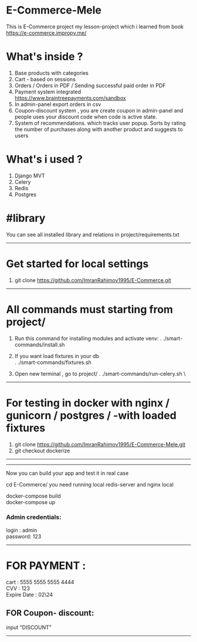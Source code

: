 # E-Commerce-Mele

This is E-Commerce project my lesson-project which i learned from  book 
https://e-commerce.impropy.me/


# What's inside ?

1. Base products with categories
2. Cart - based on sessions
3. Orders / Orders in PDF / Sending successful paid order in PDF
4. Payment system integrated https://www.braintreepayments.com/sandbox
5. In admin-panel export orders in csv
6. Coupon-discount system , you are create coupon in admin-panel and people uses your discount code when code is active state.
7. System of recommendations. which tracks user popup. 
   Sorts by rating the number of purchases along with another product and suggests to users


# What's i used ?

1. Django MVT
2. Celery
3. Redis
4. Postgres

# #library
You can see all installed library and relations in project/requirements.txt

_________________________________________________________________________________
# Get started for local settings

1. git clone https://github.com/ImranRahimov1995/E-Commerce.git
_________________________________________________________________________________

# All commands must starting from project/

1. Run this command for installing modules and activate venv:
. ./smart-commands/install.sh

2. If you want load fixtures in your db \
. ./smart-commands/fixtures.sh

4. Open new terminal , go to project/
. ./smart-commands/run-celery.sh \
_________________________________________________________________________________
# For testing in docker with nginx / gunicorn / postgres / -with loaded fixtures


1. git clone https://github.com/ImranRahimov1995/E-Commerce-Mele.git
2. git checkout dockerize

_________________________________________________________________________________


________________________________________________________
Now you can build your app and test it in real case

cd E-Commerce/
you need  running local redis-server
and nginx local

docker-compose build \
docker-compose up 

### Admin credentials:
login : admin \
password: 123

-----------------
# FOR PAYMENT :

cart : 5555 5555 5555 4444 \
CVV : 123 \
Expire Date : 02\24  

## FOR Coupon- discount:

input "DISCOUNT"  

-----------------
